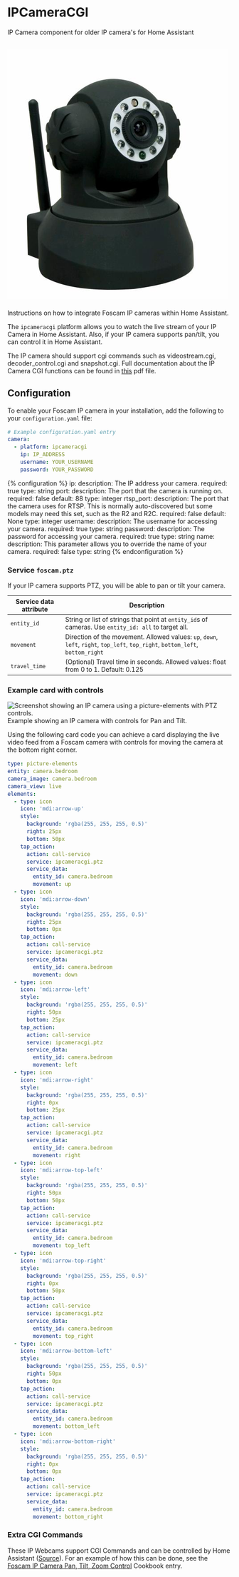 # IPCameraCGI
IP Camera component for older IP camera's for Home Assistant

![Foscam Fi8908w](foscam_fi8908w.jpg)
---
Instructions on how to integrate Foscam IP cameras within Home Assistant.

The `ipcameracgi` platform allows you to watch the live stream of your IP Camera in Home Assistant. Also, if your IP camera supports pan/tilt, you can control it in Home Assistant.

The IP camera should support cgi commands such as videostream.cgi, decoder_control.cgi and snapshot.cgi. Full documentation about the IP Camera CGI functions can be found in [this](ipcam_cgi_sdk.pdf) pdf file.

## Configuration

To enable your Foscam IP camera in your installation, add the following to your `configuration.yaml` file:

```yaml
# Example configuration.yaml entry
camera:
  - platform: ipcameracgi
    ip: IP_ADDRESS
    username: YOUR_USERNAME
    password: YOUR_PASSWORD
```

{% configuration %}
ip:
  description: The IP address your camera.
  required: true
  type: string
port:
  description: The port that the camera is running on.
  required: false
  default: 88
  type: integer
rtsp_port:
  description: The port that the camera uses for RTSP. This is normally auto-discovered but some models may need this set, such as the R2 and R2C.
  required: false
  default: None
  type: integer
username:
  description: The username for accessing your camera.
  required: true
  type: string
password:
  description: The password for accessing your camera.
  required: true
  type: string
name:
  description: This parameter allows you to override the name of your camera.
  required: false
  type: string
{% endconfiguration %}

### Service `foscam.ptz`

If your IP camera supports PTZ, you will be able to pan or tilt your camera.

| Service data attribute | Description |
| -----------------------| ----------- |
| `entity_id` | String or list of strings that point at `entity_id`s of cameras. Use `entity_id: all` to target all. |
| `movement` | 	Direction of the movement. Allowed values: `up`, `down`, `left`, `right`, `top_left`, `top_right`, `bottom_left`, `bottom_right` |
| `travel_time` | (Optional) Travel time in seconds. Allowed values: float from 0 to 1. Default: 0.125 |

### Example card with controls

<p class='img'>
  <img src='/images/integrations/foscam/example-card.png' alt='Screenshot showing an IP camera using a picture-elements with PTZ controls.'>
  Example showing an IP camera with controls for Pan and Tilt.
</p>


Using the following card code you can achieve a card displaying the live video feed from a Foscam camera with controls for moving the camera at the bottom right corner.

```yaml
type: picture-elements
entity: camera.bedroom
camera_image: camera.bedroom
camera_view: live
elements:
  - type: icon
    icon: 'mdi:arrow-up'
    style:
      background: 'rgba(255, 255, 255, 0.5)'
      right: 25px
      bottom: 50px
    tap_action:
      action: call-service
      service: ipcameracgi.ptz
      service_data:
        entity_id: camera.bedroom
        movement: up
  - type: icon
    icon: 'mdi:arrow-down'
    style:
      background: 'rgba(255, 255, 255, 0.5)'
      right: 25px
      bottom: 0px
    tap_action:
      action: call-service
      service: ipcameracgi.ptz
      service_data:
        entity_id: camera.bedroom
        movement: down
  - type: icon
    icon: 'mdi:arrow-left'
    style:
      background: 'rgba(255, 255, 255, 0.5)'
      right: 50px
      bottom: 25px
    tap_action:
      action: call-service
      service: ipcameracgi.ptz
      service_data:
        entity_id: camera.bedroom
        movement: left
  - type: icon
    icon: 'mdi:arrow-right'
    style:
      background: 'rgba(255, 255, 255, 0.5)'
      right: 0px
      bottom: 25px
    tap_action:
      action: call-service
      service: ipcameracgi.ptz
      service_data:
        entity_id: camera.bedroom
        movement: right
  - type: icon
    icon: 'mdi:arrow-top-left'
    style:
      background: 'rgba(255, 255, 255, 0.5)'
      right: 50px
      bottom: 50px
    tap_action:
      action: call-service
      service: ipcameracgi.ptz
      service_data:
        entity_id: camera.bedroom
        movement: top_left
  - type: icon
    icon: 'mdi:arrow-top-right'
    style:
      background: 'rgba(255, 255, 255, 0.5)'
      right: 0px
      bottom: 50px
    tap_action:
      action: call-service
      service: ipcameracgi.ptz
      service_data:
        entity_id: camera.bedroom
        movement: top_right
  - type: icon
    icon: 'mdi:arrow-bottom-left'
    style:
      background: 'rgba(255, 255, 255, 0.5)'
      right: 50px
      bottom: 0px
    tap_action:
      action: call-service
      service: ipcameracgi.ptz
      service_data:
        entity_id: camera.bedroom
        movement: bottom_left
  - type: icon
    icon: 'mdi:arrow-bottom-right'
    style:
      background: 'rgba(255, 255, 255, 0.5)'
      right: 0px
      bottom: 0px
    tap_action:
      action: call-service
      service: ipcameracgi.ptz
      service_data:
        entity_id: camera.bedroom
        movement: bottom_right
```

### Extra CGI Commands

These IP Webcams support CGI Commands and can be controlled by Home Assistant ([Source](http://www.ipcamcontrol.net/files/Foscam%20IPCamera%20CGI%20User%20Guide-V1.0.4.pdf)). For an example of how this can be done, see the [Foscam IP Camera Pan, Tilt, Zoom Control](/cookbook/foscam_away_mode_PTZ/) Cookbook entry.

